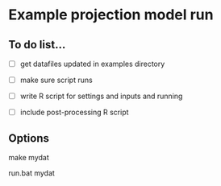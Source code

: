 # Example projection model run

## To do list...

 -  [ ]  get datafiles updated in examples directory
 -  [ ]  make sure script runs
 -  [ ]  write R script for settings and inputs and running
 -  [ ]  include post-processing R script


## Options

 make mydat

 run.bat mydat


